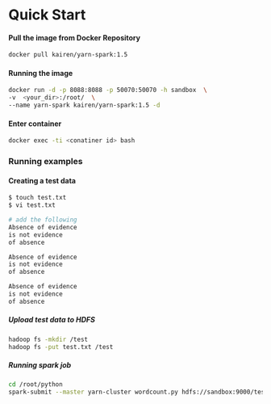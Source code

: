 # Quick Start
#### Pull the image from Docker Repository
```sh
docker pull kairen/yarn-spark:1.5
```

#### Running the image
```sh
docker run -d -p 8088:8088 -p 50070:50070 -h sandbox  \
-v  <your_dir>:/root/  \
--name yarn-spark kairen/yarn-spark:1.5 -d
```

#### Enter container 
```sh
docker exec -ti <conatiner id> bash
```

### Running examples 
#### Creating a test data 
```sh
$ touch test.txt
$ vi test.txt

# add the following
Absence of evidence
is not evidence 
of absence

Absence of evidence
is not evidence 
of absence

Absence of evidence
is not evidence 
of absence
```

##### Upload test data to HDFS
```sh
hadoop fs -mkdir /test
hadoop fs -put test.txt /test
```

##### Running spark job
```sh
cd /root/python
spark-submit --master yarn-cluster wordcount.py hdfs://sandbox:9000/test/test.txt
```

